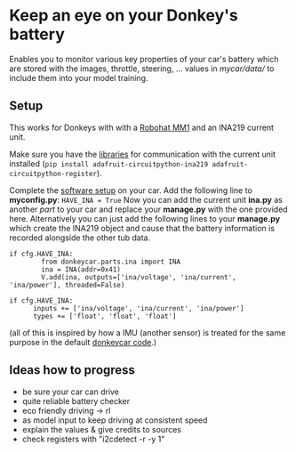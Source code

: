 # Keep an eye on your Donkey's battery
Enables you to monitor various key properties of your car's battery which are stored with the images, throttle, steering, ... values in *mycar/data/* to include them into your model training.

## Setup
This works for Donkeys with with a [Robohat MM1](https://robohatmm1-docs.readthedocs.io/en/latest/) and an INA219 current unit.

Make sure you have the [libraries](https://docs.circuitpython.org/projects/ina219/en/latest/) for communication with the current unit installed (`pip install adafruit-circuitpython-ina219 adafruit-circuitpython-register`).

Complete the [software setup](https://docs.donkeycar.com/guide/create_application/) on your car.
Add the following line to **myconfig.py**: `HAVE_INA = True`
Now you can add the current unit **ina.py** as another *part* to your car and replace your **manage.py** with the one provided here. Alternatively you can just add the following lines to your **manage.py** which create the INA219 object and cause that the battery information is recorded alongside the other tub data.

```
if cfg.HAVE_INA:
        from donkeycar.parts.ina import INA
        ina = INA(addr=0x41)
        V.add(ina, outputs=['ina/voltage', 'ina/current', 'ina/power'], threaded=False)
        
if cfg.HAVE_INA:
      inputs += ['ina/voltage', 'ina/current', 'ina/power']
      types += ['float', 'float', 'float']
```
(all of this is inspired by how a IMU (another sensor) is treated for the same purpose in the default [donkeycar code](https://github.com/autorope/donkeycar).)

## Ideas how to progress

- be sure your car can drive
- quite reliable battery checker
- eco friendly driving -> rl
- as model input to keep driving at consistent speed 
- explain the values & give credits to sources
- check registers with "i2cdetect -r -y 1"
